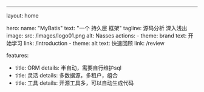 ---
layout: home

hero:
  name: "MyBatis"
  text: "一个 持久层 框架"
  tagline: 源码分析 深入浅出
  image:
    src: /images/logo01.png
    alt: Nasses
  actions:
    - theme: brand
      text: 开始学习
      link: /introduction
    - theme: alt
      text: 快速回顾
      link: /review

features:
  - title: ORM
    details: 半自动，需要自行维护sql
  - title: 灵活
    details: 多数据源，多租户，组合
  - title: 工具
    details: 开源工具多，可以自动生成代码


